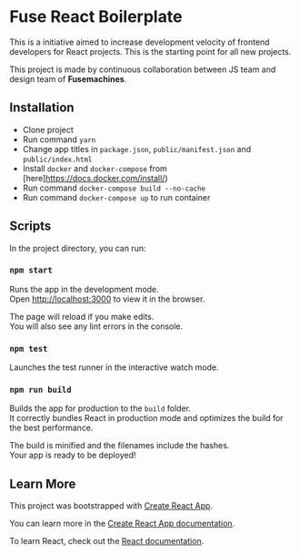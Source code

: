 # Fuse React Boilerplate

This is a initiative aimed to increase development velocity of frontend developers for React projects. This is the starting point for all new projects.

This project is made by continuous collaboration between JS team and design team of **Fusemachines**.

## Installation

- Clone project
- Run command `yarn`
- Change app titles in `package.json`, `public/manifest.json` and `public/index.html`
- Install `docker` and `docker-compose` from [here]https://docs.docker.com/install/)
- Run command `docker-compose build --no-cache`
- Run command `docker-compose up` to run container

## Scripts

In the project directory, you can run:

### `npm start`

Runs the app in the development mode.<br>
Open [http://localhost:3000](http://localhost:3000) to view it in the browser.

The page will reload if you make edits.<br>
You will also see any lint errors in the console.

### `npm test`

Launches the test runner in the interactive watch mode.

### `npm run build`

Builds the app for production to the `build` folder.<br>
It correctly bundles React in production mode and optimizes the build for the best performance.

The build is minified and the filenames include the hashes.<br>
Your app is ready to be deployed!

## Learn More

This project was bootstrapped with [Create React App](https://github.com/facebook/create-react-app).

You can learn more in the [Create React App documentation](https://facebook.github.io/create-react-app/docs/getting-started).

To learn React, check out the [React documentation](https://reactjs.org/).
